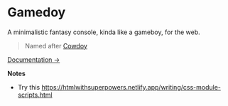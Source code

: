 # Gamedoy

A minimalistic fantasy console, kinda like a gameboy, for the web.

> Named after [Cowdoy](https://purl.r0b.io/cowdoy)

[Documentation →](https://gamedoy.r0b.io/)

**Notes**

- Try this https://htmlwithsuperpowers.netlify.app/writing/css-module-scripts.html
